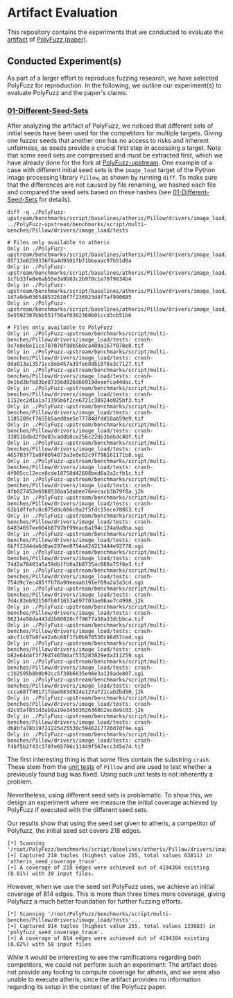 # Artifact Evaluation
This repository contains the experiments that we conducted to evaluate the [artifact](https://github.com/Daybreak2019/PolyFuzz) of [PolyFuzz (paper)](https://www.usenix.org/conference/usenixsecurity23/presentation/li-wen).

## Conducted Experiment(s)
As part of a larger effort to reproduce fuzzing research, we have selected PolyFuzz for reproduction. In the following, we outline our experiment(s) to evaluate PolyFuzz and the paper's claims.

### [01-Different-Seed-Sets](./01-Different-Seed-Sets)
After analyzing the artifact of PolyFuzz, we noticed that different sets of initial seeds have been used for the competitors for multiple targets. Giving one fuzzer seeds that another one has no access to risks and inherent unfairness, as seeds provide a crucial first step in accessing a target. Note that some seed sets are compressed and must be extracted first, which we have already done for the fork at [PolyFuzz-upstream](https://github.com/fuzz-evaluator/PolyFuzz-upstream). One example of a case with different initial seed sets is the `image_load` target of the Python image processing library `Pillow`, as shown by running `diff`. To make sure that the differences are not caused by file renaming, we hashed each file and compared the seed sets based on these hashes (see [01-Different-Seed-Sets](./01-Different-Seed-Sets) for details).
```
diff -q ./PolyFuzz-upstream/benchmarks/script/baselines/atheris/Pillow/drivers/image_load/tests ../PolyFuzz-upstream/benchmarks/script/multi-benches/Pillow/drivers/image_load/tests

# Files only available to atheris
Only in ./PolyFuzz-upstream/benchmarks/script/baselines/atheris/Pillow/drivers/image_load/tests: 05f13e0259336f8a4d9501fbf1bbeaac97b51d0a
Only in ./PolyFuzz-upstream/benchmarks/script/baselines/atheris/Pillow/drivers/image_load/tests: 1cfb33fe8e6ab55e3a9b03c2b978c1e70f9834b4
Only in ./PolyFuzz-upstream/benchmarks/script/baselines/atheris/Pillow/drivers/image_load/tests: 1d7a9de036548532610f7f236923d4f7af990685
Only in ./PolyFuzz-upstream/benchmarks/script/baselines/atheris/Pillow/drivers/image_load/tests: 5e5592307bbb551f50af6362360b01ccd3cb51b6

# Files only available to PolyFuzz
Only in ./PolyFuzz-upstream/benchmarks/script/multi-benches/Pillow/drivers/image_load/tests: crash-0c7e0e8e11ce787078f00b5b0ca409a167f070e0.tif
Only in ./PolyFuzz-upstream/benchmarks/script/multi-benches/Pillow/drivers/image_load/tests: crash-0da013a13571cc8eb457a39fee8db18f8a3c7127.tif
Only in ./PolyFuzz-upstream/benchmarks/script/multi-benches/Pillow/drivers/image_load/tests: crash-0e16d3bfb83be87356d026d66919deaefca44dac.tif
Only in ./PolyFuzz-upstream/benchmarks/script/multi-benches/Pillow/drivers/image_load/tests: crash-1152ec2d1a1a71395b6f2ce6721c38924d025bf3.tif
Only in ./PolyFuzz-upstream/benchmarks/script/multi-benches/Pillow/drivers/image_load/tests: crash-1185209cf7655b5aed8ae5e77784dfdd18ab59e9.tif
Only in ./PolyFuzz-upstream/benchmarks/script/multi-benches/Pillow/drivers/image_load/tests: crash-338516dbd2f0e83caddb8ce256c22db3bd6dc40f.tif
Only in ./PolyFuzz-upstream/benchmarks/script/multi-benches/Pillow/drivers/image_load/tests: crash-465703f71a0f0094873a3e0e82c9f798161171b8.sgi
Only in ./PolyFuzz-upstream/benchmarks/script/multi-benches/Pillow/drivers/image_load/tests: crash-4f085cc12ece8cde18758d42608bed6a2a2cfb1c.tif
Only in ./PolyFuzz-upstream/benchmarks/script/multi-benches/Pillow/drivers/image_load/tests: crash-4fb027452e6988530aa5dabee76eecacb3b79f8a.j2k
Only in ./PolyFuzz-upstream/benchmarks/script/multi-benches/Pillow/drivers/image_load/tests: crash-63b1dffefc8c075ddc606c0a2f5fdc15ece78863.tif
Only in ./PolyFuzz-upstream/benchmarks/script/multi-benches/Pillow/drivers/image_load/tests: crash-64834657ee604b8797bf99eac6a194c124a9a8ba.sgi
Only in ./PolyFuzz-upstream/benchmarks/script/multi-benches/Pillow/drivers/image_load/tests: crash-6b7f2244da6d0ae297ee0754a424213444e92778.sgi
Only in ./PolyFuzz-upstream/benchmarks/script/multi-benches/Pillow/drivers/image_load/tests: crash-74d2a78403a5a59db1fb0a2b8735ac068a75f6e3.tif
Only in ./PolyFuzz-upstream/benchmarks/script/multi-benches/Pillow/drivers/image_load/tests: crash-754d9c7ec485ffb76a90eeaab191ef69a2a3a3cd.sgi
Only in ./PolyFuzz-upstream/benchmarks/script/multi-benches/Pillow/drivers/image_load/tests: crash-7d4c83eb92150fb8f1653a697703ae06ae7c4998.j2k
Only in ./PolyFuzz-upstream/benchmarks/script/multi-benches/Pillow/drivers/image_load/tests: crash-86214e58da443d2b80820cff9677a38a33dcbbca.tif
Only in ./PolyFuzz-upstream/benchmarks/script/multi-benches/Pillow/drivers/image_load/tests: crash-abcf1c97b8fe42a6c68f1fb0b978530c98d57ced.sgi
Only in ./PolyFuzz-upstream/benchmarks/script/multi-benches/Pillow/drivers/image_load/tests: crash-b82e64d4f3f76d7465b6af535283029eda211259.sgi
Only in ./PolyFuzz-upstream/benchmarks/script/multi-benches/Pillow/drivers/image_load/tests: crash-c1b2595b8b0b92cc5f38b6635e98e3a119ade807.sgi
Only in ./PolyFuzz-upstream/benchmarks/script/multi-benches/Pillow/drivers/image_load/tests: crash-ccca68ff40171fdae983d924e127a721cab2bd50.j2k
Only in ./PolyFuzz-upstream/benchmarks/script/multi-benches/Pillow/drivers/image_load/tests: crash-d2c93af851d3ab9a19e34503626368b2ecde9c03.j2k
Only in ./PolyFuzz-upstream/benchmarks/script/multi-benches/Pillow/drivers/image_load/tests: crash-db8bfa78b19721225425530c5946217720d7df4e.sgi
Only in ./PolyFuzz-upstream/benchmarks/script/multi-benches/Pillow/drivers/image_load/tests: crash-f46f5b2f43c370fe65706c11449f567ecc345e74.tif
```

The first interesting thing is that some files contain the substring `crash`. These stem from the [unit tests](https://github.com/python-pillow/Pillow/blob/6d3630d4061b32ac2f1b34cd5c852da72e3e8655/Tests/images/crash-0c7e0e8e11ce787078f00b5b0ca409a167f070e0.tif) of `Pillow` and are used to test whether a previously found bug was fixed. Using such unit tests is not inherently a problem.

Nevertheless, using different seed sets is problematic. To show this, we design an experiment where we measure the initial coverage achieved by PolyFuzz if executed with the different seed sets. 

Our results show that using the seed set given to atheris, a competitor of Polyfuzz, the initial seed set covers 218 edges.
```
[*] Scanning '/root/PolyFuzz/benchmarks/script/baselines/atheris/Pillow/drivers/image_load/tests'...
[+] Captured 218 tuples (highest value 255, total values 63811) in 'atheris_seed_coverage_trace'.
[+] A coverage of 218 edges were achieved out of 4194304 existing (0.01%) with 39 input files.

```

However, when we use the seed set PolyFuzz uses, we achieve an initial coverage of 814 edges. This is more than three times more coverage, giving Polyfuzz a much better foundation for further fuzzing efforts.
```
[*] Scanning '/root/PolyFuzz/benchmarks/script/multi-benches/Pillow/drivers/image_load/tests'...
[+] Captured 814 tuples (highest value 255, total values 133883) in 'polyfuzz_seed_coverage_trace'.
[+] A coverage of 814 edges were achieved out of 4194304 existing (0.02%) with 58 input files
```

While it would be interesting to see the ramifications regarding both competitors, we could not perform such an experiment: The artifact does not provide any tooling to compute coverage for atheris, and we were also unable to execute atheris, since the artifact provides no information regarding its setup in the context of the Polyfuzz paper.
